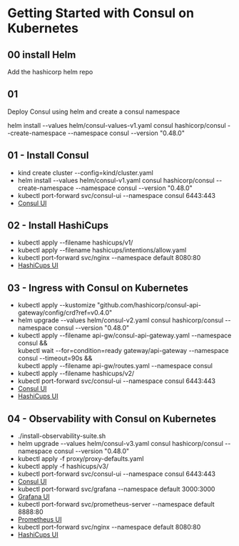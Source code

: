 # Getting Started with Consul on Kubernetes


## 00 install Helm

Add the hashicorp helm repo

## 01 
Deploy Consul using helm and create a consul namespace


helm install --values helm/consul-values-v1.yaml consul hashicorp/consul --create-namespace --namespace consul --version "0.48.0"


## 01 - Install Consul

- kind create cluster --config=kind/cluster.yaml
- helm install --values helm/consul-v1.yaml consul hashicorp/consul --create-namespace --namespace consul --version "0.48.0"
- kubectl port-forward svc/consul-ui --namespace consul 6443:443
- [Consul UI](https://localhost:6443/ui/)

## 02 - Install HashiCups

- kubectl apply --filename hashicups/v1/
- kubectl apply --filename hashicups/intentions/allow.yaml
- kubectl port-forward svc/nginx --namespace default 8080:80
- [HashiCups UI](http://localhost:8080/)

## 03 - Ingress with Consul on Kubernetes

- kubectl apply --kustomize "github.com/hashicorp/consul-api-gateway/config/crd?ref=v0.4.0"
- helm upgrade --values helm/consul-v2.yaml consul hashicorp/consul --namespace consul --version "0.48.0"
- kubectl apply --filename api-gw/consul-api-gateway.yaml --namespace consul && \
 kubectl wait --for=condition=ready gateway/api-gateway --namespace consul --timeout=90s && \
 kubectl apply --filename api-gw/routes.yaml --namespace consul
- kubectl apply --filename hashicups/v2/
- kubectl port-forward svc/consul-ui --namespace consul 6443:443
- [Consul UI](https://localhost:6443/ui/)
- [HashiCups UI](https://localhost:8443/)

## 04 - Observability with Consul on Kubernetes

- ./install-observability-suite.sh
- helm upgrade --values helm/consul-v3.yaml consul hashicorp/consul --namespace consul --version "0.48.0"
- kubectl apply -f proxy/proxy-defaults.yaml
- kubectl apply -f hashicups/v3/
- kubectl port-forward svc/consul-ui --namespace consul 6443:443
- [Consul UI](https://localhost:6443/ui/)
- kubectl port-forward svc/grafana --namespace default 3000:3000
- [Grafana UI](http://localhost:3000/)
- kubectl port-forward svc/prometheus-server --namespace default 8888:80
- [Prometheus UI](http://localhost:8888/)
- kubectl port-forward svc/nginx --namespace default 8080:80
- [HashiCups UI](http://localhost:8080/)